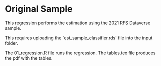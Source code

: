 # Original Sample

This regression performs the estimation using the 2021 RFS Dataverse sample.

This requires uploading the `est_sample_classifier.rds' file into the input folder.

The 01_regression.R file runs the regression. The tables.tex file produces the pdf with the tables.
